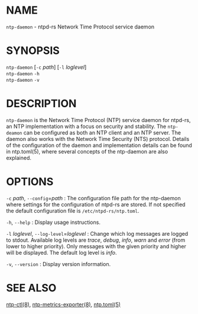 <!-- ---
title: NTP-DAEMON(8) ntpd-rs 1.2.0 | ntpd-rs
--- -->

# NAME

`ntp-daemon` - ntpd-rs Network Time Protocol service daemon

# SYNOPSIS

`ntp-daemon` [`-c` *path*] [`-l` *loglevel*] \
`ntp-daemon` `-h` \
`ntp-daemon` `-v`

# DESCRIPTION

`ntp-daemon` is the Network Time Protocol (NTP) service daemon for ntpd-rs, an
NTP implementation with a focus on security and stability. The `ntp-deamon` can
be configured as both an NTP client and an NTP server. The daemon also works
with the Network Time Security (NTS) protocol. Details of the configuration
of the daemon and implementation details can be found in ntp.toml(5), where
several concepts of the ntp-daemon are also explained.

# OPTIONS

`-c` *path*, `--config`=*path*
:   The configuration file path for the ntp-daemon where settings for the
    configuration of ntpd-rs are stored. If not specified the default
    configuration file is `/etc/ntpd-rs/ntp.toml`.

`-h`, `--help`
:   Display usage instructions.

`-l` *loglevel*, `--log-level`=*loglevel*
:   Change which log messages are logged to stdout. Available log levels are
    *trace*, *debug*, *info*, *warn* and *error* (from lower to higher
    priority). Only messages with the given priority and higher will be
    displayed. The default log level is *info*.

`-v`, `--version`
:   Display version information.

# SEE ALSO

[ntp-ctl(8)](ntp-ctl.8.md),
[ntp-metrics-exporter(8)](ntp-metrics-exporter.8.md),
[ntp.toml(5)](ntp.toml.5.md)
